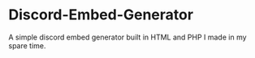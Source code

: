 # Discord-Embed-Generator
A simple discord embed generator built in HTML and PHP I made in my spare time.
